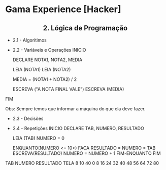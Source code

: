 # Gama Experience [Hacker]

<h2 align="center">2. Lógica de Programação</h2>

- 2.1 - Algorítimos
- 2.2 - Variáveis e Operações
INICIO
    
    DECLARE NOTA1, NOTA2, MEDIA
    
    LEIA (NOTA1)
    LEIA (NOTA2)

    MEDIA = (NOTA1 + NOTA2) / 2

    ESCREVA ("A NOTA FINAL VALE")
    ESCREVA (MEDIA)

FIM

Obs: Sempre temos que informar a máquina do que ela deve fazer.

- 2.3 - Decisões

 
- 2.4 - Repetições
INICIO
    DECLARE TAB, NUMERO, RESULTADO

    LEIA (TAB)
    NUMERO = 0

    ENQUANTO(NUMERO <= 10>) FACA
        RESULTADO = NUMERO * TAB
        ESCREVA(RESULTADO)
        NUMERO = NUMERO + 1
    FIM-ENQUANTO
FIM

TAB NUMERO RESULTADO       TELA
8      10      40            0
                             8
                             16
                             24
                             32
                             40
                             48
                             56
                             64
                             72
                             80
